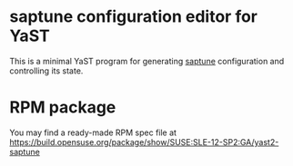 # saptune configuration editor for YaST
This is a minimal YaST program for generating [saptune](https://github.com/HouzuoGuo/saptune) configuration and controlling its state.

# RPM package
You may find a ready-made RPM spec file at https://build.opensuse.org/package/show/SUSE:SLE-12-SP2:GA/yast2-saptune
